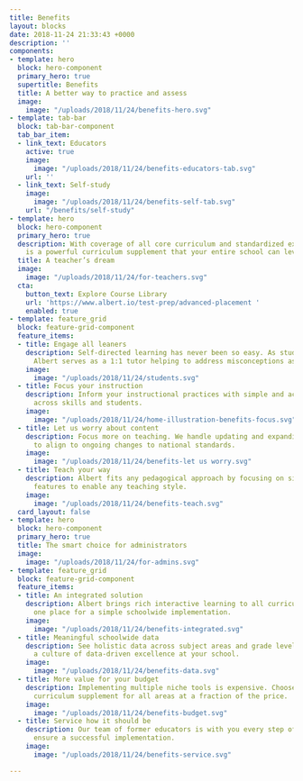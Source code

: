 ```yaml
---
title: Benefits
layout: blocks
date: 2018-11-24 21:33:43 +0000
description: ''
components:
- template: hero
  block: hero-component
  primary_hero: true
  supertitle: Benefits
  title: A better way to practice and assess
  image:
    image: "/uploads/2018/11/24/benefits-hero.svg"
- template: tab-bar
  block: tab-bar-component
  tab_bar_item:
  - link_text: Educators
    active: true
    image:
      image: "/uploads/2018/11/24/benefits-educators-tab.svg"
    url: ''
  - link_text: Self-study
    image:
      image: "/uploads/2018/11/24/benefits-self-tab.svg"
    url: "/benefits/self-study"
- template: hero
  block: hero-component
  primary_hero: true
  description: With coverage of all core curriculum and standardized exams, Albert
    is a powerful curriculum supplement that your entire school can leverage.<br>
  title: A teacher’s dream
  image:
    image: "/uploads/2018/11/24/for-teachers.svg"
  cta:
    button_text: Explore Course Library
    url: 'https://www.albert.io/test-prep/advanced-placement '
    enabled: true
- template: feature_grid
  block: feature-grid-component
  feature_items:
  - title: Engage all leaners
    description: Self-directed learning has never been so easy. As students practice,
      Albert serves as a 1:1 tutor helping to address misconceptions as they happen.
    image:
      image: "/uploads/2018/11/24/students.svg"
  - title: Focus your instruction
    description: Inform your instructional practices with simple and actionable data
      across skills and students.
    image:
      image: "/uploads/2018/11/24/home-illustration-benefits-focus.svg"
  - title: Let us worry about content
    description: Focus more on teaching. We handle updating and expanding content
      to align to ongoing changes to national standards.
    image:
      image: "/uploads/2018/11/24/benefits-let us worry.svg"
  - title: Teach your way
    description: Albert fits any pedagogical approach by focusing on simple and flexible
      features to enable any teaching style.
    image:
      image: "/uploads/2018/11/24/benefits-teach.svg"
  card_layout: false
- template: hero
  block: hero-component
  primary_hero: true
  title: The smart choice for administrators
  image:
    image: "/uploads/2018/11/24/for-admins.svg"
- template: feature_grid
  block: feature-grid-component
  feature_items:
  - title: An integrated solution
    description: Albert brings rich interactive learning to all curriculum areas in
      one place for a simple schoolwide implementation.
    image:
      image: "/uploads/2018/11/24/benefits-integrated.svg"
  - title: Meaningful schoolwide data
    description: See holistic data across subject areas and grade levels to cultivate
      a culture of data-driven excellence at your school.
    image:
      image: "/uploads/2018/11/24/benefits-data.svg"
  - title: More value for your budget
    description: Implementing multiple niche tools is expensive. Choose an innovative
      curriculum supplement for all areas at a fraction of the price.
    image:
      image: "/uploads/2018/11/24/benefits-budget.svg"
  - title: Service how it should be
    description: Our team of former educators is with you every step of the way to
      ensure a successful implementation.
    image:
      image: "/uploads/2018/11/24/benefits-service.svg"

---
```


